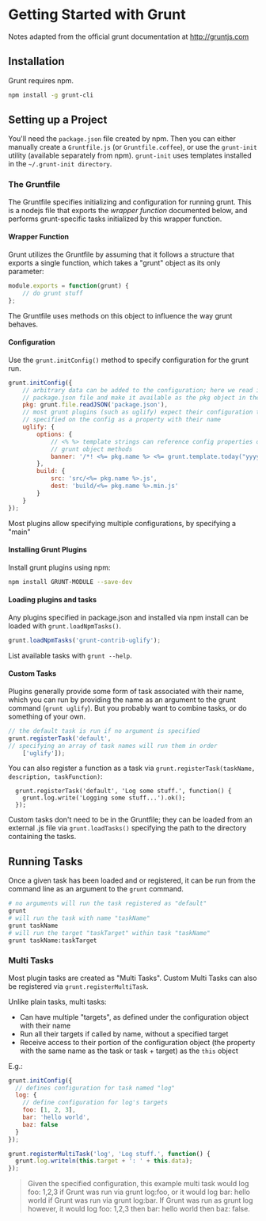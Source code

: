 # Getting Started with Grunt
Notes adapted from the official grunt documentation at http://gruntjs.com

## Installation
Grunt requires npm.
```sh
npm install -g grunt-cli
```

## Setting up a Project
You'll need the `package.json` file created by npm. Then you can either manually create a `Gruntfile.js` (or `Gruntfile.coffee`), or use the `grunt-init` utility (available separately from npm). `grunt-init` uses templates installed in the `~/.grunt-init directory`.

### The Gruntfile
The Gruntfile specifies initializing and configuration for running grunt. This is a nodejs file that exports the *wrapper function* documented below, and performs grunt-specific tasks initialized by this wrapper function.

#### Wrapper Function
Grunt utilizes the Gruntfile by assuming that it follows a structure that exports a single function, which takes a "grunt" object as its only parameter:
```js
module.exports = function(grunt) {
    // do grunt stuff
};
```
The Gruntfile uses methods on this object to influence the way grunt behaves.

#### Configuration
Use the `grunt.initConfig()` method to specify configuration for the grunt run.
```js
grunt.initConfig({
    // arbitrary data can be added to the configuration; here we read in the
    // package.json file and make it available as the pkg object in the config
    pkg: grunt.file.readJSON('package.json'),
    // most grunt plugins (such as uglify) expect their configuration to be 
    // specified on the config as a property with their name
    uglify: {
        options: {
            // <% %> template strings can reference config properties or invoke
            // grunt object methods
            banner: '/*! <%= pkg.name %> <%= grunt.template.today("yyyy-mm-dd") %> */\n'
        },
        build: {
            src: 'src/<%= pkg.name %>.js',
            dest: 'build/<%= pkg.name %>.min.js'
        }
    }
});
```
Most plugins allow specifying multiple configurations, by specifying a "main"

#### Installing Grunt Plugins
Install grunt plugins using npm:
```sh
npm install GRUNT-MODULE --save-dev
```

#### Loading plugins and tasks
Any plugins specified in package.json and installed via npm install can be loaded with `grunt.loadNpmTasks()`.
```js
grunt.loadNpmTasks('grunt-contrib-uglify');
```
List available tasks with `grunt --help`.

#### Custom Tasks
Plugins generally provide some form of task associated with their name, which you can run by providing the name as an argument to the grunt command (`grunt uglify`). But you probably want to combine tasks, or do something of your own.
```js
// the default task is run if no argument is specified
grunt.registerTask('default',
// specifying an array of task names will run them in order
    ['uglify']);
```

You can also register a function as a task via `grunt.registerTask(taskName, description, taskFunction)`:
```
  grunt.registerTask('default', 'Log some stuff.', function() {
    grunt.log.write('Logging some stuff...').ok();
  });
```
Custom tasks don't need to be in the Gruntfile; they can be loaded from an external .js file via `grunt.loadTasks()` specifying the path to the directory containing the tasks.

## Running Tasks
Once a given task has been loaded and or registered, it can be run from the command line as an argument to the `grunt` command.

```sh
# no arguments will run the task registered as "default"
grunt 
# will run the task with name "taskName"
grunt taskName
# will run the target "taskTarget" within task "taskName"
grunt taskName:taskTarget
```

### Multi Tasks
Most plugin tasks are created as "Multi Tasks". Custom Multi Tasks can also be registered via `grunt.registerMultiTask`.

Unlike plain tasks, multi tasks:

* Can have multiple "targets", as defined under the configuration object with their name
* Run all their targets if called by name, without a specified target
* Receive access to their portion of the configuration object (the property with the same name as the task or task + target) as the `this` object

E.g.:
```js
grunt.initConfig({
  // defines configuration for task named "log"
  log: {
    // define configuration for log's targets
    foo: [1, 2, 3],
    bar: 'hello world',
    baz: false
  }
});

grunt.registerMultiTask('log', 'Log stuff.', function() {
  grunt.log.writeln(this.target + ': ' + this.data);
});
```

>Given the specified configuration, this example multi task would log foo: 1,2,3 if Grunt was run via grunt log:foo, or it would log bar: hello world if Grunt was run via grunt log:bar. If Grunt was run as grunt log however, it would log foo: 1,2,3 then bar: hello world then baz: false.



